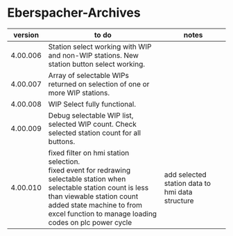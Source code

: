 # Eberspacher-Archives
version | to do | notes
--------|-------|------
4.00.006 | Station select working with WIP and non-WIP stations. New station button select working. <br/> |
4.00.007 | Array of selectable WIPs returned on selection of one or more WIP stations. <br/> |
4.00.008 | WIP Select fully functional. <br/> |
4.00.009 | Debug selectable WIP list, selected WIP count. Check selected station count for all buttons. <br/> |
4.00.010 | fixed filter on hmi station selection. </br> fixed event for redrawing selectable station when selectable station count is less than viewable station count </br> added state machine to from excel function to manage loading codes on plc power cycle| add selected station data to hmi data structure